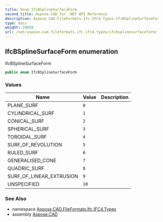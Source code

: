 ```yaml
---
title: Enum IfcBSplineSurfaceForm
second_title: Aspose.CAD for .NET API Reference
description: Aspose.CAD.FileFormats.Ifc.IFC4.Types.IfcBSplineSurfaceForm enum. IfcBSplineSurfaceForm
type: docs
weight: 29850
url: /net/aspose.cad.fileformats.ifc.ifc4.types/ifcbsplinesurfaceform/
---
```

## IfcBSplineSurfaceForm enumeration

IfcBSplineSurfaceForm

```csharp
public enum IfcBSplineSurfaceForm
```

### Values

| Name | Value | Description |
| --- | --- | --- |
| PLANE_SURF | `0` |  |
| CYLINDRICAL_SURF | `1` |  |
| CONICAL_SURF | `2` |  |
| SPHERICAL_SURF | `3` |  |
| TOROIDAL_SURF | `4` |  |
| SURF_OF_REVOLUTION | `5` |  |
| RULED_SURF | `6` |  |
| GENERALISED_CONE | `7` |  |
| QUADRIC_SURF | `8` |  |
| SURF_OF_LINEAR_EXTRUSION | `9` |  |
| UNSPECIFIED | `10` |  |

### See Also

* namespace [Aspose.CAD.FileFormats.Ifc.IFC4.Types](../../aspose.cad.fileformats.ifc.ifc4.types/)
* assembly [Aspose.CAD](../../)


